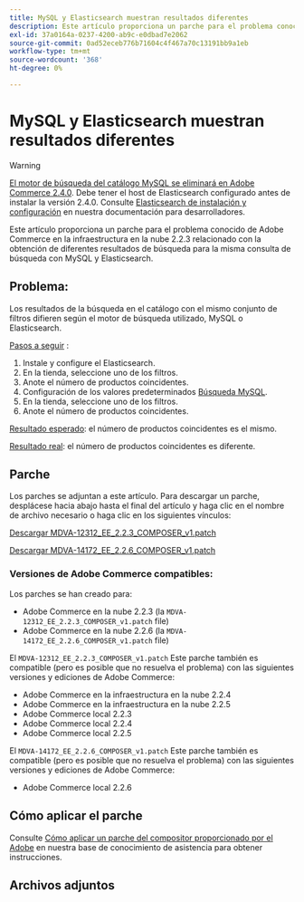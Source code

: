 ```yaml
---
title: MySQL y Elasticsearch muestran resultados diferentes
description: Este artículo proporciona un parche para el problema conocido de Adobe Commerce en la infraestructura en la nube 2.2.3 relacionado con la obtención de diferentes resultados de búsqueda para la misma consulta de búsqueda con MySQL y Elasticsearch.
exl-id: 37a0164a-0237-4200-ab9c-e0dbad7e2062
source-git-commit: 0ad52eceb776b71604c4f467a70c13191bb9a1eb
workflow-type: tm+mt
source-wordcount: '368'
ht-degree: 0%

---
```


# MySQL y Elasticsearch muestran resultados diferentes

>[!WARNING]
>
> [El motor de búsqueda del catálogo MySQL se eliminará en Adobe Commerce 2.4.0](/help/announcements/adobe-commerce-announcements/mysql-catalog-search-engine-will-be-removed-in-magento-2-4-0.md). Debe tener el host de Elasticsearch configurado antes de instalar la versión 2.4.0. Consulte [Elasticsearch de instalación y configuración](https://devdocs.magento.com/guides/v2.3/config-guide/elasticsearch/es-overview.html) en nuestra documentación para desarrolladores.

Este artículo proporciona un parche para el problema conocido de Adobe Commerce en la infraestructura en la nube 2.2.3 relacionado con la obtención de diferentes resultados de búsqueda para la misma consulta de búsqueda con MySQL y Elasticsearch.

## Problema:

Los resultados de la búsqueda en el catálogo con el mismo conjunto de filtros difieren según el motor de búsqueda utilizado, MySQL o Elasticsearch.

<u>Pasos a seguir</u> :

1. Instale y configure el Elasticsearch.
1. En la tienda, seleccione uno de los filtros.
1. Anote el número de productos coincidentes.
1. Configuración de los valores predeterminados [Búsqueda MySQL](/help/announcements/adobe-commerce-announcements/mysql-catalog-search-engine-will-be-removed-in-magento-2-4-0.md).
1. En la tienda, seleccione uno de los filtros.
1. Anote el número de productos coincidentes.

<u>Resultado esperado</u>: el número de productos coincidentes es el mismo.

<u>Resultado real</u>: el número de productos coincidentes es diferente.

## Parche

Los parches se adjuntan a este artículo. Para descargar un parche, desplácese hacia abajo hasta el final del artículo y haga clic en el nombre de archivo necesario o haga clic en los siguientes vínculos:

[Descargar MDVA-12312\_EE\_2.2.3\_COMPOSER\_v1.patch](assets/MDVA-12312_EE_2.2.3_COMPOSER_v1.patch.zip)

[Descargar MDVA-14172\_EE\_2.2.6\_COMPOSER\_v1.patch](assets/MDVA-14172_EE_2.2.6_COMPOSER_v1.patch.zip)

### Versiones de Adobe Commerce compatibles:

Los parches se han creado para:

* Adobe Commerce en la nube 2.2.3 (la `MDVA-12312_EE_2.2.3_COMPOSER_v1.patch` file)
* Adobe Commerce en la nube 2.2.6 (la `MDVA-14172_EE_2.2.6_COMPOSER_v1.patch` file)

El `MDVA-12312_EE_2.2.3_COMPOSER_v1.patch` Este parche también es compatible (pero es posible que no resuelva el problema) con las siguientes versiones y ediciones de Adobe Commerce:

* Adobe Commerce en la infraestructura en la nube 2.2.4
* Adobe Commerce en la infraestructura en la nube 2.2.5
* Adobe Commerce local 2.2.3
* Adobe Commerce local 2.2.4
* Adobe Commerce local 2.2.5

El `MDVA-14172_EE_2.2.6_COMPOSER_v1.patch` Este parche también es compatible (pero es posible que no resuelva el problema) con las siguientes versiones y ediciones de Adobe Commerce:

* Adobe Commerce local 2.2.6

## Cómo aplicar el parche

Consulte [Cómo aplicar un parche del compositor proporcionado por el Adobe](/help/how-to/general/how-to-apply-a-composer-patch-provided-by-magento.md) en nuestra base de conocimiento de asistencia para obtener instrucciones.

## Archivos adjuntos

